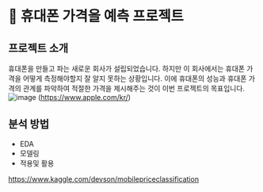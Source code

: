 # :iphone: 휴대폰 가격을 예측 프로젝트

## 프로젝트 소개

휴대폰을 만들고 파는 새로운 회사가 설립되었습니다. 하지만 이 회사에서는 휴대폰 가격을 어떻게 측정해야할지 잘 알지 못하는 상황입니다. 이에 휴대폰의 성능과 휴대폰 가격의 관계를 파악하여 적절한 가격을 제시해주는 것이 이번 프로젝트의 목표입니다.
![image](https://user-images.githubusercontent.com/55734436/109167630-50a02c80-77c1-11eb-93ab-202ea72f2831.png)
(https://www.apple.com/kr/)

## 분석 방법

- EDA
- 모델링
- 적용및 활용


https://www.kaggle.com/devson/mobilepriceclassification

